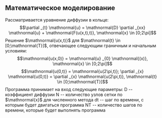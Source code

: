 ## Математическое моделирование
Рассматривается уравнение диффузии в кольце:
$$\partial _{t} \mathnormal{u} = \mathnormal{D} \partial _{xx} \mathnormal{u} + \mathnormal{F(u(x,t),t)}, \mathnormal{x} \in [0;2\pi]$$
Решение $\mathnormal{u(x,t)}$ для $\mathnormal{t} \in [0;\mathnormal{T}]$, отвечающее следующим граничным и начальным условиям:
$$\mathnormal{u(x,0)} = \mathnormal{u} _{0} \mathnormal{(x)}, \mathnormal{x} \in [0;2\pi]$$
$$\mathnormal{u(0,t)} = \mathnormal{u(2\pi,t)}; \partial _{x} \mathnormal{u(0,t)} = \partial _{x} \mathnormal{u(2\pi,t)}, \mathnormal{t} \in [0;\mathnormal{T}]$$
Программа принимает на вход следующие параметры:
$\mathrm{D}$ -- коэффициент диффузии
$\mathrm{N}$ -- количество узлов сетки по $\mathnormal{x}$ для численного метода
$\mathrm{dt}$ -- шаг по времени, с которым будет двигаться программа
$\mathrm{NT}$ -- количество шагов по времени, которые будет выполнять программа